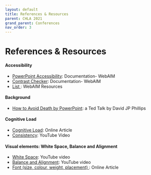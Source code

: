 ```yaml
---
layout: default
title: References & Resources
parent: CHLA 2021
grand_parent: Conferences
nav_order: 3
---
```

# References & Resources


<h4>Accessibility </h4>
<ul>
	<li><a href="https://webaim.org/techniques/powerpoint/" target="_self">PowerPoint Accessibility</a>:  Documentation- WebAIM </li>
	<li><a href="https://webaim.org/resources/contrastchecker/" target="_self">Contrast Checker</a>:  Documentation- WebAIM</li>
	<li><a href="https://webaim.org/resources/" target="_self">List </a>:  WebAIM Resources </li>
</ul>

<h4>Background</h4>
<ul>
	<li><a href="https://youtu.be/Iwpi1Lm6dFo" target="_self">How to Avoid Death by PowerPoint</a>:  a Ted Talk by David JP Phillips </li>
</ul>

<h4>Cognitive Load</h4>
<ul>
	<li><a href="https://www.instructionaldesign.org/theories/cognitive-load/" target="_self">Cognitive Load</a>:  Online Article </li>
	<li><a href="https://youtu.be/Dc3_KBBilvA" target="_self">Consistency</a>:  YouTube Video </li>
</ul>
 
<h4>Visual elements: White Space, Balance and Alignment</h4>
<ul>
	<li><a href="https://youtu.be/Gt9ZgBQc5ys" target="_self">White Space</a>:  YouTube video </li>
	<li><a href="https://youtu.be/TcmkqMHn_AA" target="_self">Balance and Alignment</a>:  YouTube video </li>
	<li><a href="https://design.tutsplus.com/articles/the-different-types-of-fonts-when-to-use-each-font-type-and-when-not--cms-33346 " target="_self">Font (size, colour, weight, placement) </a>:  Online Article </li>
</ul>